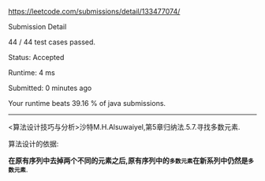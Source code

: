 https://leetcode.com/submissions/detail/133477074/

Submission Detail

44 / 44 test cases passed.

Status: Accepted

Runtime: 4 ms

Submitted: 0 minutes ago

Your runtime beats 39.16 % of java submissions.

***
<算法设计技巧与分析>沙特M.H.Alsuwaiyel,第5章归纳法.5.7.寻找多数元素.

算法设计的依据:

**在原有序列中去掉两个不同的元素之后,原有序列中的`多数元素`在新系列中仍然是`多数元素`**.
